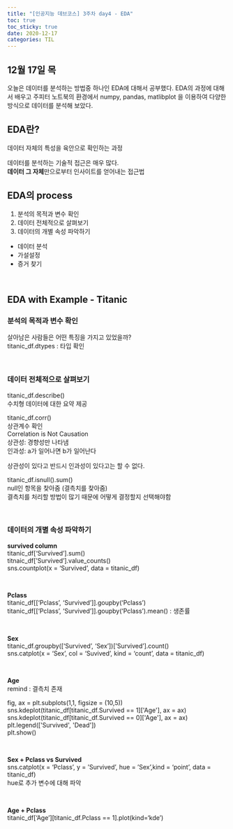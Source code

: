 ```yaml
---
title: "[인공지능 데브코스] 3주차 day4 - EDA"
toc: true
toc_sticky: true
date: 2020-12-17
categories: TIL
---
```


## 12월 17일 목   

오늘은 데이터를 분석하는 방법중 하나인 EDA에 대해서 공부했다. EDA의 과정에 대해서 배우고 주피터 노트북의 환경에서 numpy, pandas, matlibplot 을 이용하여 다양한 방식으로 데이터를 분석해 보았다.  


## EDA란?   
데이터 자체의 특성을 육안으로 확인하는 과정  

데이터를 분석하는 기술적 접근은 매우 많다.  
**데이터 그 자체**만으로부터 인사이트를 얻어내는 접근법  


## EDA의 process  

1. 분석의 목적과 변수 확인
2. 데이터 전체적으로 살펴보기 
3. 데이터의 개별 속성 파악하기

- 데이터 분석
- 가설설정
- 증거 찾기
<p>&nbsp;</p>

## EDA with Example - Titanic

### 분석의 목적과 변수 확인  
살아남은 사람들은 어떤 특징을 가지고 있었을까?   
titanic_df.dtypes : 타입 확인  
<p>&nbsp;</p>  

### 데이터 전체적으로 살펴보기  
titanic_df.describe()  
수치형 데이터에 대한 요약 제공  

titanic_df.corr()  
상관계수 확인  
Correlation is Not Causation  
상관성: 경향성만 나타냄  
인과성: a가 일어나면 b가 일어난다  

상관성이 있다고 반드시 인과성이 있다고는 할 수 없다.  

titanic_df.isnull().sum()  
null인 항목을 찾아줌 (결측치를 찾아줌)  
결측치를 처리할 방법이 많기 때문에 어떻게 결정할지 선택해야함  
<p>&nbsp;</p>  


### 데이터의 개별 속성 파악하기 

**survived column**  
titanic_df[‘Survived’].sum()  
titnaic_df[’Survived’].value_counts()  
sns.countplot(x = ‘Survived’, data =  titanic_df)  
<p>&nbsp;</p>  

**Pclass**  
titanic_df[[‘Pclass’, ‘Survived’]].goupby(‘Pclass’)  
titanic_df[[‘Pclass’, ‘Survived’]].goupby(‘Pclass’).mean() : 생존률  
<p>&nbsp;</p>  

**Sex**  
titanic_df.groupby([‘Survived’, ‘Sex’])[’Survived’].count()  
sns.catplot(x = ‘Sex’, col = ‘Suvived’, kind = ‘count’, data = titanic_df)  
<p>&nbsp;</p>  

**Age**  
remind : 결측치 존재  

fig, ax = plt.subplots(1,1, figsize = (10,5))  
sns.kdeplot(titanic_df[titanic_df.Survived == 1]['Age'], ax = ax)  
sns.kdeplot(titanic_df[titanic_df.Survived == 0]['Age'], ax = ax)  
plt.legend(['Survived', 'Dead'])  
plt.show()  
<p>&nbsp;</p>  

**Sex + Pclass vs Survived**  
sns.catplot(x = ‘Pclass’, y = ’Survived’, hue = ’Sex’,kind = ‘point’, data = titanic_df)  
hue로 추가 변수에 대해 파악  
<p>&nbsp;</p>  

**Age + Pclass**  
titanic_df[‘Age’][titanic_df.Pclass == 1].plot(kind=‘kde’)  

<p>&nbsp;</p>  